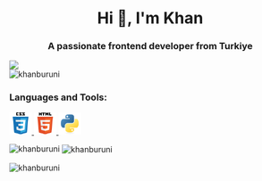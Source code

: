 <h1 align="center">Hi 👋, I'm Khan</h1>
<h3 align="center">A passionate frontend developer from Turkiye</h3>
<img aling= alt="reverse flash" width="900" src="https://github.com/khanburuni/khanburuni/assets/145426882/68fefe81-6188-489d-b74c-ae6f40136e23"

<p align="left"> <img src="https://komarev.com/ghpvc/?username=khanburunin&label=Profile%20views&color=0e75b6&style=flat" alt="khanburuni" /> </p>

<p align="left">
</p>

<h3 align="left">Languages and Tools:</h3>
<p align="left"> <a href="https://www.w3schools.com/css/" target="_blank" rel="noreferrer"> <img src="https://raw.githubusercontent.com/devicons/devicon/master/icons/css3/css3-original-wordmark.svg" alt="css3" width="40" height="40"/> </a> <a href="https://www.w3.org/html/" target="_blank" rel="noreferrer"> <img src="https://raw.githubusercontent.com/devicons/devicon/master/icons/html5/html5-original-wordmark.svg" alt="html5" width="40" height="40"/> </a> <a href="https://www.python.org" target="_blank" rel="noreferrer"> <img src="https://raw.githubusercontent.com/devicons/devicon/master/icons/python/python-original.svg" alt="python" width="40" height="40"/> </a> </p>

<p><img align="left" src="https://github-readme-stats.vercel.app/api/top-langs?username=khanburuni&show_icons=true&locale=en&layout=compact" alt="khanburuni" /></p>

<p>&nbsp;<img align="center" src="https://github-readme-stats.vercel.app/api?username=khanburuni&show_icons=true&locale=en" alt="khanburuni" /></p>

<p><img align="center" src="https://github-readme-streak-stats.herokuapp.com/?user=khanburuni&" alt="khanburuni" /></p>

